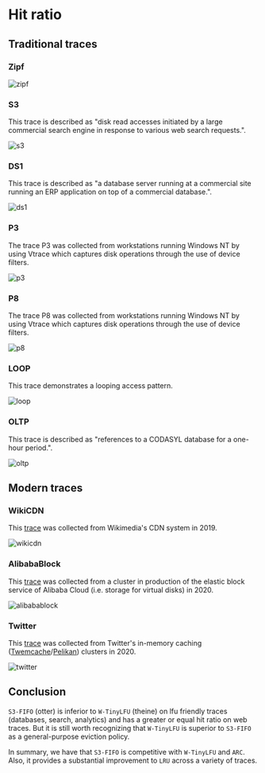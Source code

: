 # Hit ratio

## Traditional traces

### Zipf

![zipf](https://raw.githubusercontent.com/maypok86/benchmarks/main/simulator/results/zipf.png)

### S3

This trace is described as "disk read accesses initiated by a large commercial search engine in response to various web search requests.".

![s3](https://raw.githubusercontent.com/maypok86/benchmarks/main/simulator/results/s3.png)

### DS1

This trace is described as "a database server running at a commercial site running an ERP application on top of a commercial database.".

![ds1](https://raw.githubusercontent.com/maypok86/benchmarks/main/simulator/results/ds1.png)

### P3

The trace P3 was collected from workstations running Windows NT by using Vtrace
which captures disk operations through the use of device
filters.

![p3](https://raw.githubusercontent.com/maypok86/benchmarks/main/simulator/results/p3.png)

### P8

The trace P8 was collected from workstations running Windows NT by using Vtrace
which captures disk operations through the use of device
filters.

![p8](https://raw.githubusercontent.com/maypok86/benchmarks/main/simulator/results/p8.png)

### LOOP

This trace demonstrates a looping access pattern.

![loop](https://raw.githubusercontent.com/maypok86/benchmarks/main/simulator/results/loop.png)

### OLTP

This trace is described as "references to a CODASYL database for a one-hour period.".

![oltp](https://raw.githubusercontent.com/maypok86/benchmarks/main/simulator/results/oltp.png)

## Modern traces

### WikiCDN

This [trace](https://wikitech.wikimedia.org/wiki/Analytics/Data_Lake/Traffic/Caching) was collected from Wikimedia's CDN system in 2019.

![wikicdn](https://raw.githubusercontent.com/maypok86/benchmarks/main/simulator/results/wikicdn.png)

### AlibabaBlock

This [trace](https://github.com/alibaba/block-traces) was collected from a cluster in production of the elastic block service of Alibaba Cloud (i.e. storage for virtual disks) in 2020.

![alibabablock](https://raw.githubusercontent.com/maypok86/benchmarks/main/simulator/results/alibabablock.png)

### Twitter

This [trace](https://github.com/twitter/cache-trace) was collected from Twitter's in-memory caching ([Twemcache](https://github.com/twitter/twemcache)/[Pelikan](https://github.com/twitter/pelikan)) clusters in 2020.

![twitter](https://raw.githubusercontent.com/maypok86/benchmarks/main/simulator/results/twitter.png)

## Conclusion

`S3-FIFO` (otter) is inferior to `W-TinyLFU` (theine) on lfu friendly traces (databases, search, analytics) and has a greater or equal hit ratio on web traces. But it is still worth recognizing that `W-TinyLFU` is superior to `S3-FIFO` as a general-purpose eviction policy.

In summary, we have that `S3-FIFO` is competitive with `W-TinyLFU` and `ARC`. Also, it provides a substantial improvement to `LRU` across a variety of traces.

